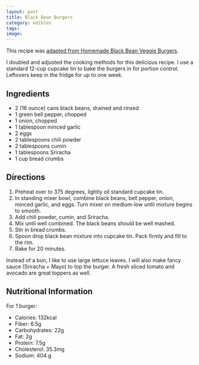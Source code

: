 ```yaml
---
layout: post
title: Black Bean Burgers
category: edibles
tags: 
image:
---
```


This recipe was [adapted from Homemade Black Bean Veggie Burgers](http://allrecipes.com/recipe/homemade-black-bean-veggie-burgers/). 

I doubled and adjusted the cooking methods for this delicious recipe. I use a standard 12-cup cupcake tin to bake the burgers in for portion control. Leftovers keep in the fridge for up to one week.

## Ingredients

* 2 (16 ounce) cans black beans, drained and rinsed
* 1 green bell pepper, chopped
* 1 onion, chopped
* 1 tablespoon minced garlic
* 2 eggs
* 2 tablespoons chili powder
* 2 tablespoons cumin
* 1 tablespoons Sriracha
* 1 cup bread crumbs

## Directions

1. Preheat over to 375 degrees, lightly oil standard cupcake tin.
2. In standing mixer bowl, combine black beans, bell pepper, onion, minced garlic, and eggs. Turn mixer on medium-low until mixture begins to smooth.
3. Add chili powder, cumin, and Sriracha. 
4. Mix until well combined. The black beans should be well mashed.
5. Stir in bread crumbs.
6. Spoon drop black bean mixture into cupcake tin. Pack firmly and fill to the rim.
7. Bake for 20 minutes.

Instead of a bun, I like to use large lettuce leaves. I will also make fancy sauce (Sriracha + Mayo) to top the burger. A fresh sliced tomato and avocado are great toppers as well.

## Nutritional Information

For 1 burger:

* Calories: 132kcal
* Fiber: 6.5g
* Carbohydrates: 22g
* Fat: 2g
* Protein: 7.5g
* Cholesterol: 35.3mg
* Sodium: 404 g



